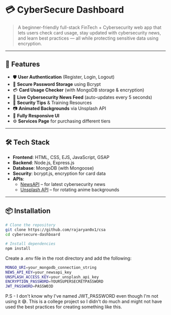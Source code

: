 # 💳 CyberSecure Dashboard

> A beginner-friendly full-stack FinTech + Cybersecurity web app that lets users check card usage, stay updated with cybersecurity news, and learn best practices — all while protecting sensitive data using encryption.

---

## 🚀 Features

- 🛡 **User Authentication** (Register, Login, Logout)
- 🔐 **Secure Password Storage** using Bcrypt
- 💳 **Card Usage Checker** (with MongoDB storage & encryption)
- 📰 **Live Cybersecurity News Feed** (auto-updates every 5 seconds)
- 🧠 **Security Tips** & Training Resources
- 📷 **Animated Backgrounds** via Unsplash API
- 📱 **Fully Responsive UI**
- ⚙️ **Services Page** for purchasing different tiers

---

## 🛠 Tech Stack

- **Frontend**: HTML, CSS, EJS, JavaScript, GSAP
- **Backend**: Node.js, Express.js
- **Database**: MongoDB (with Mongoose)
- **Security**: bcrypt.js, encryption for card data
- **APIs**:
  - [NewsAPI](https://newsapi.org) – for latest cybersecurity news
  - [Unsplash API](https://unsplash.com/developers) – for rotating anime backgrounds

---

## 📦 Installation

```bash
# Clone the repository
git clone https://github.com/rajaryan0x1/csa
cd cybersecure-dashboard

# Install dependencies
npm install
```



Create a .env file in the root directory and add the following:

```bash
MONGO_URI=your_mongodb_connection_string
NEWS_API_KEY=your_newsapi_key
UNSPLASH_ACCESS_KEY=your_unsplash_api_key
ENCRYPTION_PASSWORD=YOURSUPERSECRETPASSWORD
JWT_PASSWORD=PASSW03D
```

P.S - I don't know why I've named JWT_PASSWORD even though I'm not using it 😅. This is a college project so I didn't do much and might not have used the best practices for creating something like this.
